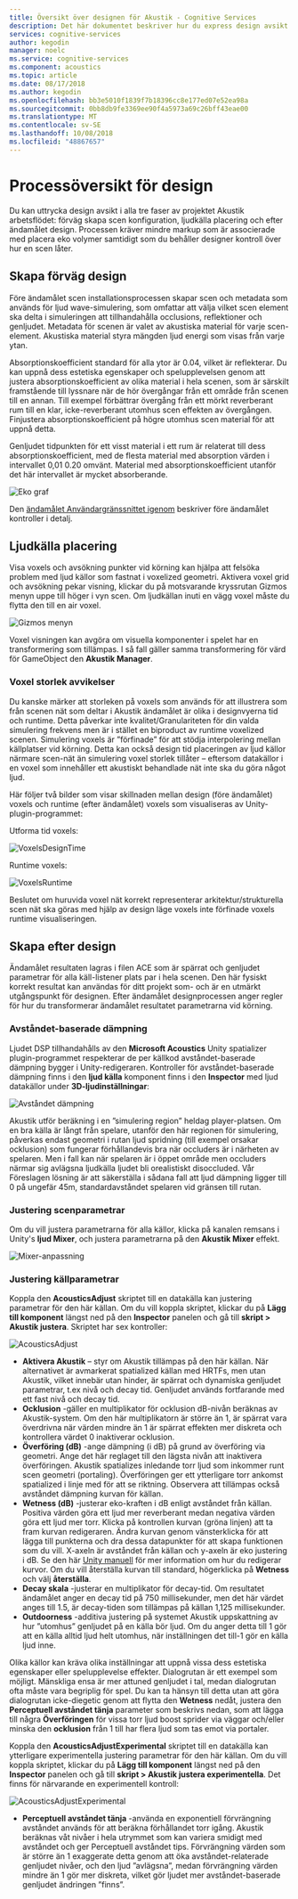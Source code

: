 ```yaml
---
title: Översikt över designen för Akustik - Cognitive Services
description: Det här dokumentet beskriver hur du express design avsikt i alla tre faser av projektet Akustik arbetsflödet.
services: cognitive-services
author: kegodin
manager: noelc
ms.service: cognitive-services
ms.component: acoustics
ms.topic: article
ms.date: 08/17/2018
ms.author: kegodin
ms.openlocfilehash: bb3e5010f1839f7b18396cc8e177ed07e52ea98a
ms.sourcegitcommit: 0bb8db9fe3369ee90f4a5973a69c26bff43eae00
ms.translationtype: MT
ms.contentlocale: sv-SE
ms.lasthandoff: 10/08/2018
ms.locfileid: "48867657"
---
```

# <a name="design-process-overview"></a>Processöversikt för design
Du kan uttrycka design avsikt i alla tre faser av projektet Akustik arbetsflödet: förväg skapa scen konfiguration, ljudkälla placering och efter ändamålet design. Processen kräver mindre markup som är associerade med placera eko volymer samtidigt som du behåller designer kontroll över hur en scen låter.

## <a name="pre-bake-design"></a>Skapa förväg design
Före ändamålet scen installationsprocessen skapar scen och metadata som används för ljud wave-simulering, som omfattar att välja vilket scen element ska delta i simuleringen att tillhandahålla occlusions, reflektioner och genljudet. Metadata för scenen är valet av akustiska material för varje scen-element. Akustiska material styra mängden ljud energi som visas från varje ytan.

Absorptionskoefficient standard för alla ytor är 0.04, vilket är reflekterar. Du kan uppnå dess estetiska egenskaper och spelupplevelsen genom att justera absorptionskoefficient av olika material i hela scenen, som är särskilt framstående till lyssnare när de hör övergångar från ett område från scenen till en annan. Till exempel förbättrar övergång från ett mörkt reverberant rum till en klar, icke-reverberant utomhus scen effekten av övergången. Finjustera absorptionskoefficient på högre utomhus scen material för att uppnå detta.

Genljudet tidpunkten för ett visst material i ett rum är relaterat till dess absorptionskoefficient, med de flesta material med absorption värden i intervallet 0,01 0.20 omvänt. Material med absorptionskoefficient utanför det här intervallet är mycket absorberande.

![Eko graf](media/ReverbTimeGraph.png)

Den [ändamålet Användargränssnittet igenom](bake-ui-walkthrough.md) beskriver före ändamålet kontroller i detalj.

## <a name="sound-source-placement"></a>Ljudkälla placering
Visa voxels och avsökning punkter vid körning kan hjälpa att felsöka problem med ljud källor som fastnat i voxelized geometri. Aktivera voxel grid och avsökning pekar visning, klickar du på motsvarande kryssrutan Gizmos menyn uppe till höger i vyn scen. Om ljudkällan inuti en vägg voxel måste du flytta den till en air voxel.

![Gizmos menyn](media/GizmosMenu.png)  

Voxel visningen kan avgöra om visuella komponenter i spelet har en transformering som tillämpas. I så fall gäller samma transformering för värd för GameObject den **Akustik Manager**.

### <a name="voxel-size-discrepancies"></a>Voxel storlek avvikelser
Du kanske märker att storleken på voxels som används för att illustrera som från scenen nät som deltar i Akustik ändamålet är olika i designvyerna tid och runtime. Detta påverkar inte kvalitet/Granulariteten för din valda simulering frekvens men är i stället en biproduct av runtime voxelized scenen. Simulering voxels är ”förfinade” för att stödja interpolering mellan källplatser vid körning. Detta kan också design tid placeringen av ljud källor närmare scen-nät än simulering voxel storlek tillåter – eftersom datakällor i en voxel som innehåller ett akustiskt behandlade nät inte ska du göra något ljud.

Här följer två bilder som visar skillnaden mellan design (före ändamålet) voxels och runtime (efter ändamålet) voxels som visualiseras av Unity-plugin-programmet:

Utforma tid voxels:

![VoxelsDesignTime](media/VoxelsDesignTime.png)

Runtime voxels:

![VoxelsRuntime](media/VoxelsRuntime.png)

Beslutet om huruvida voxel nät korrekt representerar arkitektur/strukturella scen nät ska göras med hjälp av design läge voxels inte förfinade voxels runtime visualiseringen.

## <a name="post-bake-design"></a>Skapa efter design
Ändamålet resultaten lagras i filen ACE som är spärrat och genljudet parametrar för alla käll-listener plats par i hela scenen. Den här fysiskt korrekt resultat kan användas för ditt projekt som- och är en utmärkt utgångspunkt för designen. Efter ändamålet designprocessen anger regler för hur du transformerar ändamålet resultatet parametrarna vid körning.

### <a name="distance-based-attenuation"></a>Avståndet-baserade dämpning
Ljudet DSP tillhandahålls av den **Microsoft Acoustics** Unity spatializer plugin-programmet respekterar de per källkod avståndet-baserade dämpning bygger i Unity-redigeraren. Kontroller för avståndet-baserade dämpning finns i den **ljud källa** komponent finns i den **Inspector** med ljud datakällor under **3D-ljudinställningar**:

![Avståndet dämpning](media/distanceattenuation.png)

Akustik utför beräkning i en ”simulering region” heldag player-platsen. Om en bra källa är långt från spelare, utanför den här regionen för simulering, påverkas endast geometri i rutan ljud spridning (till exempel orsakar ocklusion) som fungerar förhållandevis bra när occluders är i närheten av spelaren. Men i fall kan när spelaren är i öppet område men occluders närmar sig avlägsna ljudkälla ljudet bli orealistiskt disoccluded. Vår Föreslagen lösning är att säkerställa i sådana fall att ljud dämpning ligger till 0 på ungefär 45m, standardavståndet spelaren vid gränsen till rutan.

### <a name="tuning-scene-parameters"></a>Justering scenparametrar
Om du vill justera parametrarna för alla källor, klicka på kanalen remsans i Unity's **ljud Mixer**, och justera parametrarna på den **Akustik Mixer** effekt.

![Mixer-anpassning](media/MixerParameters.png)

### <a name="tuning-source-parameters"></a>Justering källparametrar
Koppla den **AcousticsAdjust** skriptet till en datakälla kan justering parametrar för den här källan. Om du vill koppla skriptet, klickar du på **Lägg till komponent** längst ned på den **Inspector** panelen och gå till **skript > Akustik justera**. Skriptet har sex kontroller:

![AcousticsAdjust](media/AcousticsAdjust.png)

* **Aktivera Akustik** – styr om Akustik tillämpas på den här källan. När alternativet är avmarkerat spatialized källan med HRTFs, men utan Akustik, vilket innebär utan hinder, är spärrat och dynamiska genljudet parametrar, t.ex nivå och decay tid. Genljudet används fortfarande med ett fast nivå och decay tid.
* **Ocklusion** -gäller en multiplikator för ocklusion dB-nivån beräknas av Akustik-system. Om den här multiplikatorn är större än 1, är spärrat vara överdrivna när värden mindre än 1 är spärrat effekten mer diskreta och kontrollera värdet 0 inaktiverar ocklusion.
* **Överföring (dB)** -ange dämpning (i dB) på grund av överföring via geometri. Ange det här reglaget till den lägsta nivån att inaktivera överföringen. Akustik spatializes inledande torr ljud som inkommer runt scen geometri (portaling). Överföringen ger ett ytterligare torr ankomst spatialized i linje med för att se riktning. Observera att tillämpas också avståndet dämpning kurvan för källan.
* **Wetness (dB)** -justerar eko-kraften i dB enligt avståndet från källan. Positiva värden göra ett ljud mer reverberant medan negativa värden göra ett ljud mer torr. Klicka på kontrollen kurvan (gröna linjen) att ta fram kurvan redigeraren. Ändra kurvan genom vänsterklicka för att lägga till punkterna och dra dessa datapunkter för att skapa funktionen som du vill. X-axeln är avståndet från källan och y-axeln är eko justering i dB. Se den här [Unity manuell](https://docs.unity3d.com/Manual/EditingCurves.html) för mer information om hur du redigerar kurvor. Om du vill återställa kurvan till standard, högerklicka på **Wetness** och välj **återställa**.
* **Decay skala** -justerar en multiplikator för decay-tid. Om resultatet ändamålet anger en decay tid på 750 millisekunder, men det här värdet anges till 1.5, är decay-tiden som tillämpas på källan 1,125 millisekunder.
* **Outdoorness** -additiva justering på systemet Akustik uppskattning av hur ”utomhus” genljudet på en källa bör ljud. Om du anger detta till 1 gör att en källa alltid ljud helt utomhus, när inställningen det till-1 gör en källa ljud inne.

Olika källor kan kräva olika inställningar att uppnå vissa dess estetiska egenskaper eller spelupplevelse effekter. Dialogrutan är ett exempel som möjligt. Mänskliga ensa är mer attuned genljudet i tal, medan dialogrutan ofta måste vara begriplig för spel. Du kan ta hänsyn till detta utan att göra dialogrutan icke-diegetic genom att flytta den **Wetness** nedåt, justera den **Perceptuell avståndet tänja** parameter som beskrivs nedan, som att lägga till några  **Överföringen** för vissa torr ljud boost sprider via väggar och/eller minska den **ocklusion** från 1 till har flera ljud som tas emot via portaler.

Koppla den **AcousticsAdjustExperimental** skriptet till en datakälla kan ytterligare experimentella justering parametrar för den här källan. Om du vill koppla skriptet, klickar du på **Lägg till komponent** längst ned på den **Inspector** panelen och gå till **skript > Akustik justera experimentella**. Det finns för närvarande en experimentell kontroll:

![AcousticsAdjustExperimental](media/AcousticsAdjustExperimental.png)

* **Perceptuell avståndet tänja** -använda en exponentiell förvrängning avståndet används för att beräkna förhållandet torr igång. Akustik beräknas våt nivåer i hela utrymmet som kan variera smidigt med avståndet och ger Perceptuell avståndet tips. Förvrängning värden som är större än 1 exaggerate detta genom att öka avståndet-relaterade genljudet nivåer, och den ljud ”avlägsna”, medan förvrängning värden mindre än 1 gör mer diskreta, vilket gör ljudet mer avståndet-baserade genljudet ändringen ”finns”.

